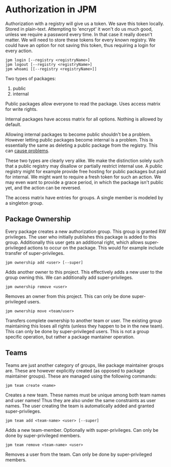 # Authorization in JPM

Authorization with a registry will give us a token. We save this token locally.
Stored in plain-text. Attempting to 'encrypt' it won't do us much good, unless
we require a password every time. In that case it really doesn't matter. We will
need to store these tokens for every known registry. We could have an option for
not saving this token, thus requiring a login for every action.

```
jpm login [--registry <registryName>]
jpm logout [--registry <registryName>]
jpm whoami [[--registry <registryName>]]
```

Two types of packages:

  1. public
  2. internal

Public packages allow everyone to read the package. Uses access matrix for write
rights.

Internal packages have access matrix for all options. Nothing is allowed by
default.

Allowing internal packages to become public shouldn't be a problem. However
letting public packages become internal is a problem. This is essentially the
same as deleting a public package from the registry. This can 
[cause problems](http://www.theregister.co.uk/2016/03/23/npm_left_pad_chaos/).

These two types are clearly very alike. We make the distinction solely such that
a public registry may disallow or partially restrict internal use. A public
registry might for example provide free hosting for public packages but paid for
internal. We might want to require a fresh token for such an action. We may even
want to provide a grace period, in which the package isn't public yet, and the
action can be reversed.

The access matrix have entries for groups. A single member is modeled by a
singleton group. 

## Package Ownership

Every package creates a new authorization group. This group is granted RW
privileges. The user who initially publishes this package is added to this
group. Additionally this user gets an additional right, which allows super-
privileged actions to occur on the package. This would for example include
transfer of super-privileges.

```
jpm ownership add <user> [--super]
```

Adds another owner to this project. This effectively adds a new user to the
group owning this. We can additionally add super-privileges.

```
jpm ownership remove <user>
```

Removes an owner from this project. This can only be done super-privileged
users.

```
jpm ownership move <team/user>
```

Transfers complete ownership to another team or user. The existing group
maintaining this loses all rights (unless they happen to be in the new team).
This can only be done by super-privileged users. This is not a group specific
operation, but rather a package mantainer operation.

## Teams

Teams are just another category of groups, like package maintainer groups are.
These are however explicitly created (as opposed to package maintainer groups).
These are managed using the following commands:

```
jpm team create <name>
```

Creates a new team. These names must be unique among both team names and user
names! Thus they are also under the same constraints as user names. The user
creating the team is automatically added and granted super-privileges. 

```
jpm team add <team-name> <user> [--super]
```

Adds a new team-member. Optionally with super-privileges. Can only be done by
super-privileged members.

```
jpm team remove <team-name> <user>
```

Removes a user from the team. Can only be done by super-privileged members.
